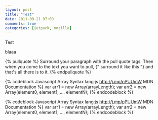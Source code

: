 ```yaml
---
layout: post
title: "Test"
date: 2011-09-21 07:09
comments: true
categories: [jetpack, mozilla]
---
```


Test

blaaa

  {% pullquote %}
  Surround your paragraph with the pull quote tags. Then when you come to
  the text you want to pull, {" surround it like this "} and that's all there
  is to it.
  {% endpullquote %}

{% codeblock Javascript Array Syntax lang:js http://j.mp/pPUUmW MDN Documentation %}
var arr1 = new Array(arrayLength);
var arr2 = new Array(element0, element1, ..., elementN);
{% endcodeblock %}



{% codeblock Javascript Array Syntax lang:js http://j.mp/pPUUmW MDN Documentation %}
var arr1 = new Array(arrayLength);
var arr2 = new Array(element0, element1, ..., elementN);
{% endcodeblock %}

